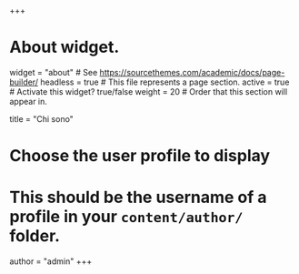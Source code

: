 +++
# About widget.
widget = "about"  # See https://sourcethemes.com/academic/docs/page-builder/
headless = true  # This file represents a page section.
active = true  # Activate this widget? true/false
weight = 20  # Order that this section will appear in.

title = "Chi sono"

# Choose the user profile to display
# This should be the username of a profile in your `content/author/` folder.
author = "admin"
+++
